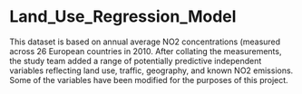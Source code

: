 # Land_Use_Regression_Model
This dataset is based on annual average NO2 concentrations (measured across 26 European countries in 2010. After collating the measurements, the study team added a range of potentially predictive independent variables reflecting land use, traffic, geography, and known NO2 emissions. Some of the variables have been modified for the purposes of this project.
